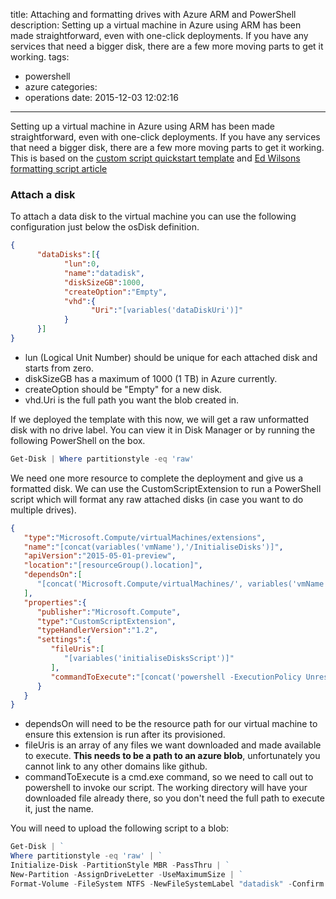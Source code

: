 title: Attaching and formatting drives with Azure ARM and PowerShell
description: Setting up a virtual machine in Azure using ARM has been made straightforward, even with one-click deployments. If you have any services that need a bigger disk, there are a few more moving parts to get it working.
tags:
  - powershell
  - azure
categories:
  - operations
date: 2015-12-03 12:02:16
---

Setting up a virtual machine in Azure using ARM has been made straightforward, even with one-click deployments. If you have any services that need a bigger disk, there are a few more moving parts to get it working. This is based on the [custom script quickstart template](https://github.com/Azure/azure-quickstart-templates/tree/master/windows-vm-custom-script) and [Ed Wilsons formatting script article](http://blogs.technet.com/b/heyscriptingguy/archive/2013/05/29/use-powershell-to-initialize-raw-disks-and-partition-and-format-volumes.aspx)

### Attach a disk

To attach a data disk to the virtual machine you can use the following configuration just below the osDisk definition.

```json
{
      "dataDisks":[{
            "lun":0,
            "name":"datadisk",
            "diskSizeGB":1000,
            "createOption":"Empty",
            "vhd":{
                  "Uri":"[variables('dataDiskUri')]"
            }
      }]
}
```

* lun (Logical Unit Number) should be unique for each attached disk and starts from zero.
* diskSizeGB has a maximum of 1000 (1 TB) in Azure currently.
* createOption should be "Empty" for a new disk.
* vhd.Uri is the full path you want the blob created in.

If we deployed the template with this now, we will get a raw unformatted disk with no drive label. You can view it in Disk Manager or by running the following PowerShell on the box.

```powershell
Get-Disk | Where partitionstyle -eq 'raw'
```

We need one more resource to complete the deployment and give us a formatted disk. We can use the CustomScriptExtension to run a PowerShell script which will format any raw attached disks (in case you want to do multiple drives).

```json
{
   "type":"Microsoft.Compute/virtualMachines/extensions",
   "name":"[concat(variables('vmName'),'/InitialiseDisks')]",
   "apiVersion":"2015-05-01-preview",
   "location":"[resourceGroup().location]",
   "dependsOn":[
      "[concat('Microsoft.Compute/virtualMachines/', variables('vmName'))]"
   ],
   "properties":{
      "publisher":"Microsoft.Compute",
      "type":"CustomScriptExtension",
      "typeHandlerVersion":"1.2",
      "settings":{
         "fileUris":[
            "[variables('initialiseDisksScript')]"
         ],
         "commandToExecute":"[concat('powershell -ExecutionPolicy Unrestricted -file ',parameters('scriptName'))]"
      }
   }
}
```

* dependsOn will need to be the resource path for our virtual machine to ensure this extension is run after its provisioned.
* fileUris is an array of any files we want downloaded and made available to execute. **This needs to be a path to an azure blob**, unfortunately you cannot link to any other domains like github.
* commandToExecute is a cmd.exe command, so we need to call out to powershell to invoke our script. The working directory will have your downloaded file already there, so you don't need the full path to execute it, just the name.

You will need to upload the following script to a blob:

```powershell
Get-Disk | ` 
Where partitionstyle -eq 'raw' | ` 
Initialize-Disk -PartitionStyle MBR -PassThru | ` 
New-Partition -AssignDriveLetter -UseMaximumSize | ` 
Format-Volume -FileSystem NTFS -NewFileSystemLabel "datadisk" -Confirm:$false
```
